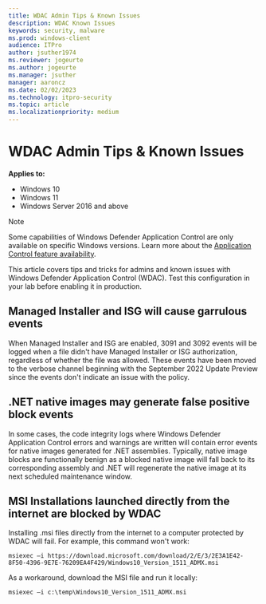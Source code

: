 ```yaml
---
title: WDAC Admin Tips & Known Issues
description: WDAC Known Issues
keywords: security, malware
ms.prod: windows-client
audience: ITPro
author: jsuther1974
ms.reviewer: jogeurte
ms.author: jogeurte
ms.manager: jsuther
manager: aaroncz
ms.date: 02/02/2023
ms.technology: itpro-security
ms.topic: article
ms.localizationpriority: medium
---
```


# WDAC Admin Tips & Known Issues

**Applies to:**

- Windows 10
- Windows 11
- Windows Server 2016 and above

> [!NOTE]
> Some capabilities of Windows Defender Application Control are only available on specific Windows versions. Learn more about the [Application Control feature availability](/windows/security/threat-protection/windows-defender-application-control/feature-availability).

This article covers tips and tricks for admins and known issues with Windows Defender Application Control (WDAC). Test this configuration in your lab before enabling it in production.

## Managed Installer and ISG will cause garrulous events

When Managed Installer and ISG are enabled, 3091 and 3092 events will be logged when a file didn't have Managed Installer or ISG authorization, regardless of whether the file was allowed. These events have been moved to the verbose channel beginning with the September 2022 Update Preview since the events don't indicate an issue with the policy.

## .NET native images may generate false positive block events

In some cases, the code integrity logs where Windows Defender Application Control errors and warnings are written will contain error events for native images generated for .NET assemblies. Typically, native image blocks are functionally benign as a blocked native image will fall back to its corresponding assembly and .NET will regenerate the native image at its next scheduled maintenance window.

## MSI Installations launched directly from the internet are blocked by WDAC

Installing .msi files directly from the internet to a computer protected by WDAC will fail.
For example, this command won't work:

```console
msiexec –i https://download.microsoft.com/download/2/E/3/2E3A1E42-8F50-4396-9E7E-76209EA4F429/Windows10_Version_1511_ADMX.msi
```

As a workaround, download the MSI file and run it locally:

```console
msiexec –i c:\temp\Windows10_Version_1511_ADMX.msi  
```
